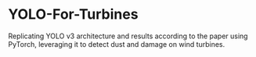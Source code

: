 # YOLO-For-Turbines
Replicating YOLO v3 architecture and results according to the paper using PyTorch, leveraging it to detect dust and damage on wind turbines. 
